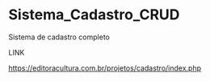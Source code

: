 # Sistema_Cadastro_CRUD
 Sistema de cadastro completo


LINK

https://editoracultura.com.br/projetos/cadastro/index.php
